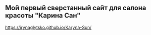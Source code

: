 ## Мой первый сверстанный сайт для салона красоты "Карина Сан"
https://irynaglytsko.github.io/Karyna-Sun/
